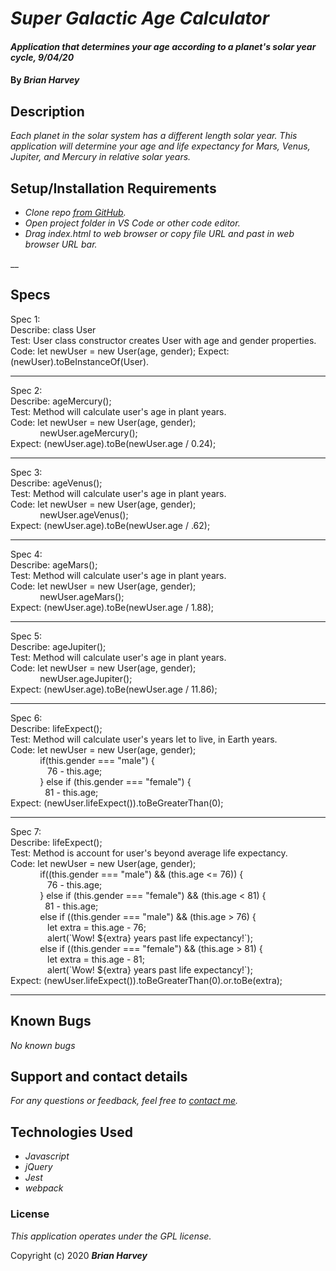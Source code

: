 # _Super Galactic Age Calculator_

#### _Application that determines your age according to a planet's solar year cycle, 9/04/20_

#### By _**Brian Harvey**_

## Description

_Each planet in the solar system has a different length solar year. This application will determine your age and life expectancy for Mars, Venus, Jupiter, and Mercury in relative solar years._

## Setup/Installation Requirements

* _Clone repo [from GitHub](https://github.com/brianharv/super-galactic-age-calculator)._
* _Open project folder in VS Code or other code editor._
* _Drag index.html to web browser or copy file URL and past in web browser URL bar._

__

## Specs
Spec 1: <br>
Describe: class User <br>
Test: User class constructor creates User with age and gender properties. <br>
Code: let newUser = new User(age, gender);
Expect: (newUser).toBeInstanceOf(User). <br>
<hr>
Spec 2: <br>
Describe: ageMercury(); <br>
Test: Method will calculate user's age in plant years. <br>
Code: let newUser = new User(age, gender); <br>
            newUser.ageMercury(); <br>
Expect: (newUser.age).toBe(newUser.age / 0.24); <br>
<hr>
Spec 3: <br>
Describe: ageVenus(); <br>
Test: Method will calculate user's age in plant years. <br>
Code: let newUser = new User(age, gender); <br>
            newUser.ageVenus(); <br>
Expect: (newUser.age).toBe(newUser.age / .62); <br>
<hr>
Spec 4: <br>
Describe: ageMars(); <br>
Test: Method will calculate user's age in plant years. <br>
Code: let newUser = new User(age, gender); <br>
            newUser.ageMars(); <br>
Expect: (newUser.age).toBe(newUser.age / 1.88); <br>
<hr>
Spec 5: <br>
Describe: ageJupiter(); <br>
Test: Method will calculate user's age in plant years. <br>
Code: let newUser = new User(age, gender); <br>
            newUser.ageJupiter(); <br>
Expect: (newUser.age).toBe(newUser.age / 11.86); <br>
<hr>
Spec 6: <br>
Describe: lifeExpect(); <br>
Test: Method will calculate user's years let to live, in Earth years. <br>
Code: let newUser = new User(age, gender); <br>
            if(this.gender === "male") { <br>
               76 - this.age; <br>
            } else if (this.gender === "female") { <br>
              81 - this.age; <br>
Expect: (newUser.lifeExpect()).toBeGreaterThan(0); <br>
<hr>
Spec 7: <br>
Describe: lifeExpect(); <br>
Test: Method is account for user's beyond average life expectancy. <br>
Code: let newUser = new User(age, gender); <br>
            if((this.gender === "male") && (this.age <= 76)) { <br>
               76 - this.age; <br>
            } else if (this.gender === "female") && (this.age < 81) { <br>
              81 - this.age; <br>
            else if ((this.gender === "male") && (this.age > 76) {<br>
               let extra = this.age - 76; <br>
               alert(`Wow! ${extra} years past life expectancy!`); <br>
            else if ((this.gender === "female") && (this.age > 81) {<br>
               let extra = this.age - 81; <br>
               alert(`Wow! ${extra} years past life expectancy!`);<br>
Expect: (newUser.lifeExpect()).toBeGreaterThan(0).or.toBe(extra); <br>

<hr>





## Known Bugs

_No known bugs_

## Support and contact details

_For any questions or feedback, feel free to [contact me](mailto:brian.harv3y@gmail.com)._

## Technologies Used

* _Javascript_
* _jQuery_
* _Jest_
* _webpack_


### License

*_This application operates under the GPL license._*

Copyright (c) 2020 **_Brian Harvey_**